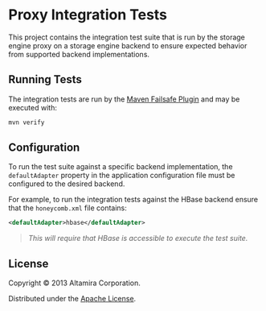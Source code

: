 # Proxy Integration Tests

This project contains the integration test suite that is run by the storage engine proxy 
on a storage engine backend to ensure expected behavior from supported backend implementations.

## Running Tests

The integration tests are run by the [Maven Failsafe Plugin](https://maven.apache.org/surefire/maven-failsafe-plugin) and may be executed with:

```Bash
mvn verify
```

## Configuration

To run the test suite against a specific backend implementation, the `defaultAdapter` property in the
application configuration file must be configured to the desired backend.

For example, to run the integration tests against the HBase backend ensure that the `honeycomb.xml` file contains:

```XML
<defaultAdapter>hbase</defaultAdapter>
```

>*This will require that HBase is accessible to execute the test suite.*

## License

Copyright © 2013 Altamira Corporation.

Distributed under the [Apache License](https://www.apache.org/licenses/LICENSE-2.0.html).